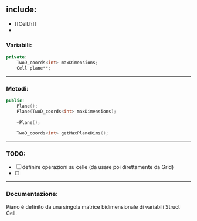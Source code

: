 ## include:
- [[Cell.h]]
- 

### Variabili:
```cpp
private:
	TwoD_coords<int> maxDimensions;
	Cell plane**;
```
---
### Metodi:
```cpp
public:
	Plane();
	Plane(TwoD_coords<int> maxDimensions);
	
	~Plane();
	
    TwoD_coords<int> getMaxPlaneDims();
```
---
### TODO:
- [ ] definire operazioni su celle (da usare poi direttamente da Grid)
- [ ] 
---
### Documentazione: 
Piano è definito da una singola matrice bidimensionale di variabili Struct Cell.